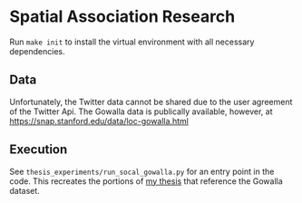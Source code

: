 # Spatial Association Research

Run `make init` to install the virtual environment with all necessary dependencies.

## Data

Unfortunately, the Twitter data cannot be shared due to the user agreement of the Twitter Api. The Gowalla data is publically available, however, at https://snap.stanford.edu/data/loc-gowalla.html

## Execution

See `thesis_experiments/run_socal_gowalla.py` for an entry point in the code. This recreates the portions of [my thesis](https://escholarship.org/uc/item/8s22s5kb) that reference the Gowalla dataset.
